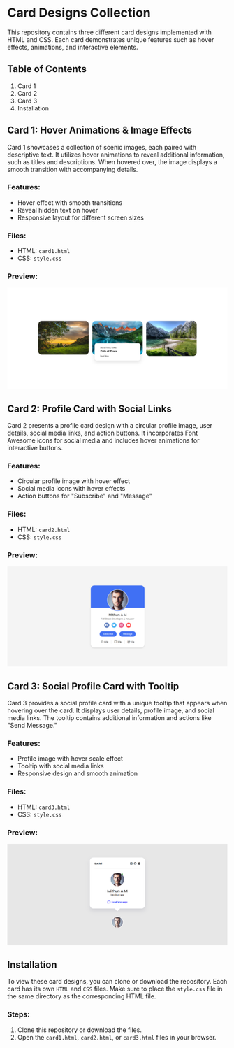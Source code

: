 # Card Designs Collection

This repository contains three different card designs implemented with HTML and CSS. Each card demonstrates unique features such as hover effects, animations, and interactive elements.

## Table of Contents

1. Card 1
2. Card 2
3. Card 3
4. Installation 

## Card 1: Hover Animations & Image Effects

Card 1 showcases a collection of scenic images, each paired with descriptive text. It utilizes hover animations to reveal additional information, such as titles and descriptions. When hovered over, the image displays a smooth transition with accompanying details.

### Features:
- Hover effect with smooth transitions
- Reveal hidden text on hover
- Responsive layout for different screen sizes

### Files:
- HTML: `card1.html`
- CSS: `style.css`

### Preview:
![Card 1 Preview](./Preview/card1.png) 

## Card 2: Profile Card with Social Links

Card 2 presents a profile card design with a circular profile image, user details, social media links, and action buttons. It incorporates Font Awesome icons for social media and includes hover animations for interactive buttons.

### Features:
- Circular profile image with hover effect
- Social media icons with hover effects
- Action buttons for "Subscribe" and "Message"

### Files:
- HTML: `card2.html`
- CSS: `style.css`

### Preview:
![Card 2 Preview](./Preview/c.png) 

## Card 3: Social Profile Card with Tooltip

Card 3 provides a social profile card with a unique tooltip that appears when hovering over the card. It displays user details, profile image, and social media links. The tooltip contains additional information and actions like "Send Message."

### Features:
- Profile image with hover scale effect
- Tooltip with social media links
- Responsive design and smooth animation

### Files:
- HTML: `card3.html`
- CSS: `style.css`

### Preview:
![Card 3 Preview](./Preview/card3.png) 

## Installation

To view these card designs, you can clone or download the repository. Each card has its own `HTML` and `CSS` files. Make sure to place the `style.css` file in the same directory as the corresponding HTML file.

### Steps:

1. Clone this repository or download the files.
2. Open the `card1.html`, `card2.html`, or `card3.html` files in your browser.



